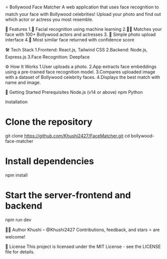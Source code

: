 ⭐ Bollywood Face Matcher
A web application that uses face recognition to match your face with Bollywood celebrities! Upload your photo and find out which actor or actress you most resemble.

📌 Features
1.🧠 Facial recognition using machine learning
2.🧑‍🎤 Matches your face with 100+ Bollywood actors and actresses
3. 📸 Simple photo upload interface
4.🎯 Most similar face returned with confidence score


🛠️ Tech Stack
1.Frontend: React.js, Tailwind CSS
2.Backend: Node.js, Express.js
3.Face Recognition: Deepface


⚙️ How It Works
1.User uploads a photo.
2.App extracts face embeddings using a pre-trained face recognition model.
3.Compares uploaded image with a dataset of Bollywood celebrity faces.
4.Displays the best match with name and image.

🚀 Getting Started
Prerequisites
Node.js (v14 or above)
npm 
Python

Installation
# Clone the repository
git clone https://github.com/Khushi2427/FaceMatcher.git
cd bollywood-face-matcher

# Install dependencies
npm install

# Start the server-frontend and backend
npm run dev

🙋‍♀️ Author
Khushi – @Khushi2427
Contributions, feedback, and stars ⭐ are welcome!

📄 License
This project is licensed under the MIT License - see the LICENSE file for details.
